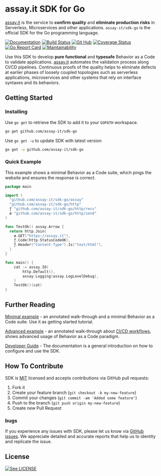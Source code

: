 # assay.it SDK for Go

[assay.it](https://assay.it) is the service to **confirm quality** and **eliminate production risks** in Serverless, Microservices and other applications. `assay-it/sdk-go` is the official SDK for the Go programming language.

[![Documentation](https://pkg.go.dev/badge/github.com/assay-it/sdk-go)](https://pkg.go.dev/github.com/assay-it/sdk-go)
[![Build Status](https://github.com/assay-it/sdk-go/workflows/build/badge.svg)](https://github.com/assay-it/sdk-go/actions/)
[![Git Hub](https://img.shields.io/github/last-commit/assay-it/sdk-go.svg)](http://github.com/assay-it/sdk-go)
[![Coverage Status](https://coveralls.io/repos/github/assay-it/sdk-go/badge.svg?branch=master)](https://coveralls.io/github/assay-it/sdk-go?branch=master)
[![Go Report Card](https://goreportcard.com/badge/github.com/assay-it/sdk-go)](https://goreportcard.com/report/github.com/assay-it/sdk-go)
[![Maintainability](https://api.codeclimate.com/v1/badges/9e6bbe00ab093e5465ff/maintainability)](https://codeclimate.com/github/assay-it/sdk-go/maintainability)


Use this SDK to develop **pure functional** and **typesafe** Behavior as a Code to validate applications. [assay.it](https://assay.it) automates the validation process along CI/CD pipelines. Continuous proofs of the quality helps to eliminate defects at earlier phases of loosely coupled topologies such as serverless applications, microservices and other systems that rely on interface syntaxes and its behaviors.


## Getting Started

### Installing

Use `go get` to retrieve the SDK to add it to your `GOPATH` workspace.

```bash
go get github.com/assay-it/sdk-go
```

Use `go get -u` to update SDK with latest version

```bash
go get -u github.com/assay-it/sdk-go
```

### Quick Example

This example shows a minimal Behavior as a Code suite, which pings the website and ensures the response is correct.

```go
package main

import (
  "github.com/assay-it/sdk-go/assay"
  "github.com/assay-it/sdk-go/http"
  ƒ "github.com/assay-it/sdk-go/http/recv"
  ø "github.com/assay-it/sdk-go/http/send"
)

func TestOk() assay.Arrow {
  return http.Join(
    ø.GET("https://assay.it"),
    ƒ.Code(http.StatusCodeOK),
    ƒ.Header("Content-Type").Is("text/html"),
  )
}

func main() {
	cat := assay.IO(
		http.Default(),
		assay.Logging(assay.LogLevelDebug),
	)
	TestOk()(cat)
}
```

## Further Reading

[Minimal example](https://github.com/assay-it/sample.assay.it) - an annotated walk-through and a minimal Behavior as a Code suite. Use it as getting started tutorial.

[Advanced example](https://github.com/assay-it/example.assay.it) - an annotated walk-through about [CI/CD workflows](https://assay.it/2020/07/01/everything-is-continuos/), shows advanced usage of Behavior as a Code paradigm.

[Developer Guide](https://assay.it/doc/core) - The documentation is a general introduction on how to configure and use the SDK.


## How To Contribute

SDK is [MIT](LICENSE) licensed and accepts contributions via GitHub pull requests:

1. Fork it
2. Create your feature branch (`git checkout -b my-new-feature`)
3. Commit your changes (`git commit -am 'Added some feature'`)
4. Push to the branch (`git push origin my-new-feature`)
5. Create new Pull Request

### bugs

If you experience any issues with SDK, please let us know via [GitHub issues](https://github.com/assay-it/sdk-go/issue). We appreciate detailed and accurate reports that help us to identity and replicate the issue. 


## License

[![See LICENSE](https://img.shields.io/github/license/assay-it/sdk-go.svg?style=for-the-badge)](LICENSE)

